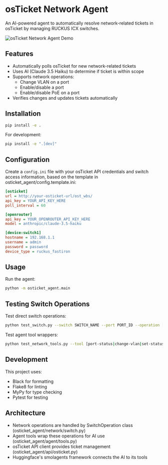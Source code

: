 # osTicket Network Agent

An AI-powered agent to automatically resolve network-related tickets in osTicket by managing RUCKUS ICX switches.

![osTicket Network Agent Demo](assets/osticket-demo.gif)

## Features

- Automatically polls osTicket for new network-related tickets
- Uses AI (Claude 3.5 Haiku) to determine if ticket is within scope
- Supports network operations:
  - Change VLAN on a port
  - Enable/disable a port
  - Enable/disable PoE on a port
- Verifies changes and updates tickets automatically

## Installation

```bash
pip install -e .
```

For development:

```bash
pip install -e ".[dev]"
```

## Configuration

Create a `config.ini` file with your osTicket API credentials and switch access information, based on the template in osticket_agent/config.template.ini:

```ini
[osticket]
url = http://your-osticket-url/ost_wbs/
api_key = YOUR_API_KEY_HERE
poll_interval = 60

[openrouter]
api_key = YOUR_OPENROUTER_API_KEY_HERE
model = anthropic/claude-3.5-haiku

[device:switch1]
hostname = 192.168.1.1
username = admin
password = password
device_type = ruckus_fastiron
```

## Usage

Run the agent:

```bash
python -m osticket_agent.main
```

## Testing Switch Operations

Test direct switch operations:

```bash
python test_switch.py --switch SWITCH_NAME --port PORT_ID --operation [status|vlan|poe|set-status|set-vlan|set-poe|all] --value VALUE
```

Test agent tool wrappers:

```bash
python test_network_tools.py --tool [port-status|change-vlan|set-status|set-poe] --switch SWITCH_NAME --port PORT_ID --value VALUE
```

## Development

This project uses:
- Black for formatting
- Flake8 for linting
- MyPy for type checking
- Pytest for testing

## Architecture

- Network operations are handled by SwitchOperation class (osticket_agent/network/switch.py)
- Agent tools wrap these operations for AI use (osticket_agent/agent/tools.py)
- osTicket API client provides ticket management (osticket_agent/api/osticket.py)
- Huggingface's smolagents framework connects the AI to its tools